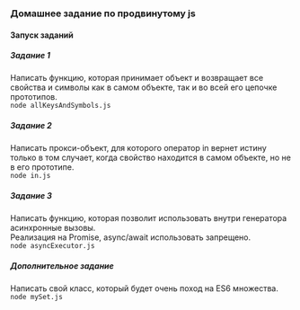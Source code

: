 ### Домашнее задание по продвинутому js
#### Запуск заданий
##### Задание 1
Написать функцию, которая принимает объект и возвращает все свойства и символы как в самом объекте, так и во всей его цепочке прототипов. <br>
`node allKeysAndSymbols.js`

##### Задание 2
Написать прокси-объект, для которого оператор in вернет истину только в том случает, когда свойство находится в самом объекте, но не в его прототипе.<br>
`node in.js`

##### Задание 3
Написать функцию, которая позволит использовать внутри генератора асинхронные вызовы.<br>
Реализация на Promise, async/await использовать запрещено.<br>
`node asyncExecutor.js`


##### Дополнительное задание
Написать свой класс, который будет очень поход на ES6 множества.<br>
`node mySet.js`